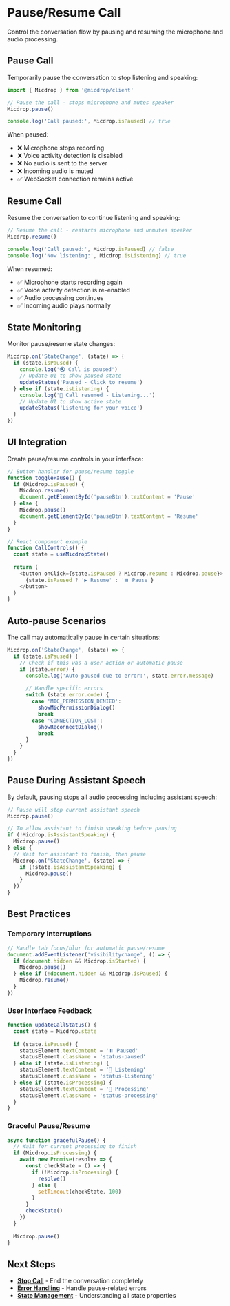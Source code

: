 # Pause/Resume Call

Control the conversation flow by pausing and resuming the microphone and audio processing.

## Pause Call

Temporarily pause the conversation to stop listening and speaking:

```typescript
import { Micdrop } from '@micdrop/client'

// Pause the call - stops microphone and mutes speaker
Micdrop.pause()

console.log('Call paused:', Micdrop.isPaused) // true
```

When paused:
- ❌ Microphone stops recording
- ❌ Voice activity detection is disabled  
- ❌ No audio is sent to the server
- ❌ Incoming audio is muted
- ✅ WebSocket connection remains active

## Resume Call

Resume the conversation to continue listening and speaking:

```typescript
// Resume the call - restarts microphone and unmutes speaker
Micdrop.resume()

console.log('Call paused:', Micdrop.isPaused) // false
console.log('Now listening:', Micdrop.isListening) // true
```

When resumed:
- ✅ Microphone starts recording again
- ✅ Voice activity detection is re-enabled
- ✅ Audio processing continues
- ✅ Incoming audio plays normally

## State Monitoring

Monitor pause/resume state changes:

```typescript
Micdrop.on('StateChange', (state) => {
  if (state.isPaused) {
    console.log('🔇 Call is paused')
    // Update UI to show paused state
    updateStatus('Paused - Click to resume')
  } else if (state.isListening) {
    console.log('🎤 Call resumed - Listening...')
    // Update UI to show active state  
    updateStatus('Listening for your voice')
  }
})
```

## UI Integration

Create pause/resume controls in your interface:

```typescript
// Button handler for pause/resume toggle
function togglePause() {
  if (Micdrop.isPaused) {
    Micdrop.resume()
    document.getElementById('pauseBtn').textContent = 'Pause'
  } else {
    Micdrop.pause()
    document.getElementById('pauseBtn').textContent = 'Resume'
  }
}

// React component example
function CallControls() {
  const state = useMicdropState()
  
  return (
    <button onClick={state.isPaused ? Micdrop.resume : Micdrop.pause}>
      {state.isPaused ? '▶️ Resume' : '⏸️ Pause'}
    </button>
  )
}
```

## Auto-pause Scenarios

The call may automatically pause in certain situations:

```typescript
Micdrop.on('StateChange', (state) => {
  if (state.isPaused) {
    // Check if this was a user action or automatic pause
    if (state.error) {
      console.log('Auto-paused due to error:', state.error.message)
      
      // Handle specific errors
      switch (state.error.code) {
        case 'MIC_PERMISSION_DENIED':
          showMicPermissionDialog()
          break
        case 'CONNECTION_LOST':
          showReconnectDialog()
          break
      }
    }
  }
})
```

## Pause During Assistant Speech

By default, pausing stops all audio processing including assistant speech:

```typescript
// Pause will stop current assistant speech
Micdrop.pause()

// To allow assistant to finish speaking before pausing
if (!Micdrop.isAssistantSpeaking) {
  Micdrop.pause()
} else {
  // Wait for assistant to finish, then pause
  Micdrop.on('StateChange', (state) => {
    if (!state.isAssistantSpeaking) {
      Micdrop.pause()
    }
  })
}
```

## Best Practices

### Temporary Interruptions
```typescript
// Handle tab focus/blur for automatic pause/resume
document.addEventListener('visibilitychange', () => {
  if (document.hidden && Micdrop.isStarted) {
    Micdrop.pause()
  } else if (!document.hidden && Micdrop.isPaused) {
    Micdrop.resume()
  }
})
```

### User Interface Feedback
```typescript
function updateCallStatus() {
  const state = Micdrop.state
  
  if (state.isPaused) {
    statusElement.textContent = '⏸️ Paused'
    statusElement.className = 'status-paused'
  } else if (state.isListening) {
    statusElement.textContent = '🎤 Listening'
    statusElement.className = 'status-listening'
  } else if (state.isProcessing) {
    statusElement.textContent = '🤔 Processing'
    statusElement.className = 'status-processing'
  }
}
```

### Graceful Pause/Resume
```typescript
async function gracefulPause() {
  // Wait for current processing to finish
  if (Micdrop.isProcessing) {
    await new Promise(resolve => {
      const checkState = () => {
        if (!Micdrop.isProcessing) {
          resolve()
        } else {
          setTimeout(checkState, 100)
        }
      }
      checkState()
    })
  }
  
  Micdrop.pause()
}
```

## Next Steps

- [**Stop Call**](./stop-call) - End the conversation completely
- [**Error Handling**](./error-handling) - Handle pause-related errors
- [**State Management**](./utility-classes/micdrop-client) - Understanding all state properties